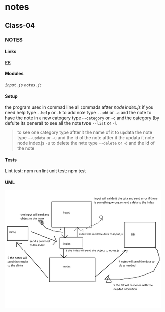 # notes

## Class-04

### NOTES

#### Links 

[PR](https://github.com/YazanAlaiwah-401-advanced-javascript/notes/pull/4)
#### Modules
*`input.js`*
*`notes.js`*

#### Setup

the program used in commad line all commads aftter *node index.js*
if you need help type `--help` or `-h`
to add note type `--add` or `-a` and the note 
to have the note in a new catogery type `--category` or `-c` and the category (by defulte its general)
to see all the note type `--list` or `-l` 
> to see one category type aftter it the name of it
to updata the note type `--updata` or `-u` and the id of the note aftter it the updata it note
> node index.js -u <id> <new note>
to delete the note type `--delete` or `-d` and the id of the note
#### Tests

Lint test: npm run lint
unit test: npm test

#### UML

![class02](./assets/class03.png)
